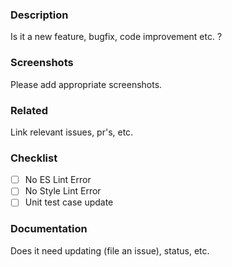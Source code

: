 ### Description

Is it a new feature, bugfix, code improvement etc. ? 

### Screenshots

Please add appropriate screenshots.

### Related

Link relevant issues, pr's, etc.

### Checklist

- [ ] No ES Lint Error
- [ ] No Style Lint Error
- [ ] Unit test case update

### Documentation

Does it need updating (file an issue), status, etc.
